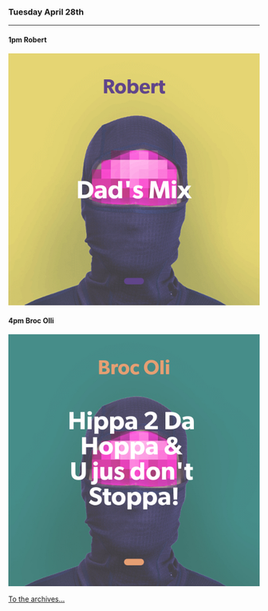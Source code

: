 ### Tuesday April 28th
---

#### 1pm Robert
![cover art](assets/owner/images/20200428-1pm.jpeg)

#### 4pm Broc Olli
![cover art](assets/owner/images/20200428-4pm.jpeg)


[To the archives...](archive.html)
